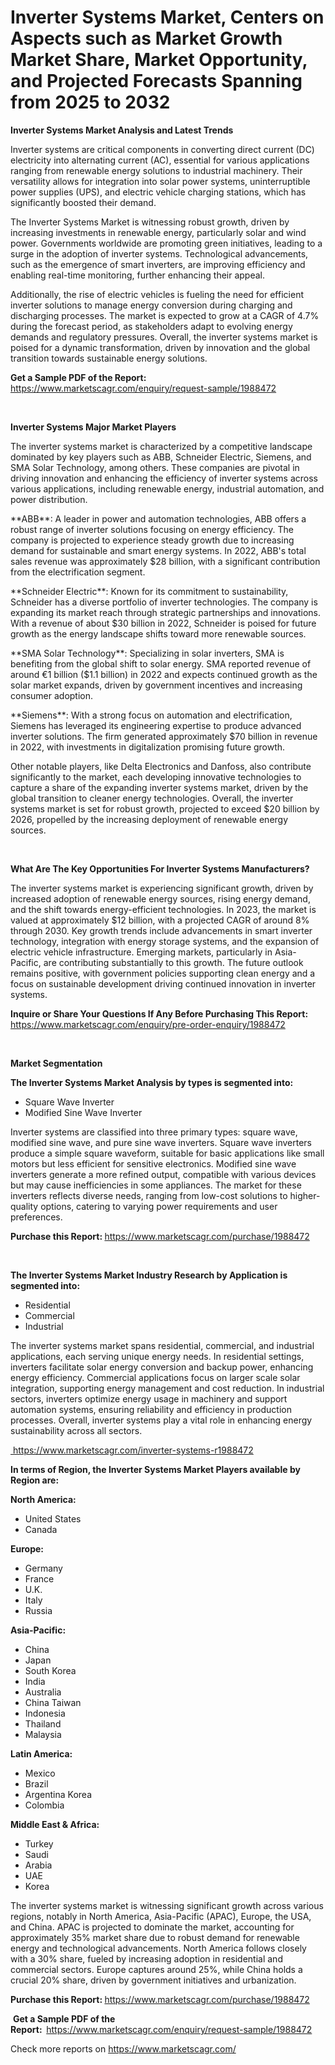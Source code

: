 <p><h1>Inverter Systems Market, Centers on Aspects such as Market Growth Market Share, Market Opportunity, and Projected Forecasts Spanning from 2025 to 2032</h1></p><p><strong>Inverter Systems Market Analysis and Latest Trends</strong></p>
<p><p>Inverter systems are critical components in converting direct current (DC) electricity into alternating current (AC), essential for various applications ranging from renewable energy solutions to industrial machinery. Their versatility allows for integration into solar power systems, uninterruptible power supplies (UPS), and electric vehicle charging stations, which has significantly boosted their demand.</p><p>The Inverter Systems Market is witnessing robust growth, driven by increasing investments in renewable energy, particularly solar and wind power. Governments worldwide are promoting green initiatives, leading to a surge in the adoption of inverter systems. Technological advancements, such as the emergence of smart inverters, are improving efficiency and enabling real-time monitoring, further enhancing their appeal.</p><p>Additionally, the rise of electric vehicles is fueling the need for efficient inverter solutions to manage energy conversion during charging and discharging processes. The market is expected to grow at a CAGR of 4.7% during the forecast period, as stakeholders adapt to evolving energy demands and regulatory pressures. Overall, the inverter systems market is poised for a dynamic transformation, driven by innovation and the global transition towards sustainable energy solutions.</p></p>
<p><strong>Get a Sample PDF of the Report:&nbsp;</strong> <a href="https://www.marketscagr.com/enquiry/request-sample/1988472?utm_campaign=2465&utm_medium=2&utm_source=Github&utm_content=ia&utm_term=07042025&utm_id=inverter-systems">https://www.marketscagr.com/enquiry/request-sample/1988472</a></p>
<p>&nbsp;</p>
<p><strong>Inverter Systems Major Market Players</strong></p>
<p><p>The inverter systems market is characterized by a competitive landscape dominated by key players such as ABB, Schneider Electric, Siemens, and SMA Solar Technology, among others. These companies are pivotal in driving innovation and enhancing the efficiency of inverter systems across various applications, including renewable energy, industrial automation, and power distribution.</p><p>**ABB**: A leader in power and automation technologies, ABB offers a robust range of inverter solutions focusing on energy efficiency. The company is projected to experience steady growth due to increasing demand for sustainable and smart energy systems. In 2022, ABB's total sales revenue was approximately $28 billion, with a significant contribution from the electrification segment.</p><p>**Schneider Electric**: Known for its commitment to sustainability, Schneider has a diverse portfolio of inverter technologies. The company is expanding its market reach through strategic partnerships and innovations. With a revenue of about $30 billion in 2022, Schneider is poised for future growth as the energy landscape shifts toward more renewable sources.</p><p>**SMA Solar Technology**: Specializing in solar inverters, SMA is benefiting from the global shift to solar energy. SMA reported revenue of around €1 billion ($1.1 billion) in 2022 and expects continued growth as the solar market expands, driven by government incentives and increasing consumer adoption.</p><p>**Siemens**: With a strong focus on automation and electrification, Siemens has leveraged its engineering expertise to produce advanced inverter solutions. The firm generated approximately $70 billion in revenue in 2022, with investments in digitalization promising future growth.</p><p>Other notable players, like Delta Electronics and Danfoss, also contribute significantly to the market, each developing innovative technologies to capture a share of the expanding inverter systems market, driven by the global transition to cleaner energy technologies. Overall, the inverter systems market is set for robust growth, projected to exceed $20 billion by 2026, propelled by the increasing deployment of renewable energy sources.</p></p>
<p>&nbsp;</p>
<p><strong>What Are The Key Opportunities For Inverter Systems Manufacturers?</strong></p>
<p><p>The inverter systems market is experiencing significant growth, driven by increased adoption of renewable energy sources, rising energy demand, and the shift towards energy-efficient technologies. In 2023, the market is valued at approximately $12 billion, with a projected CAGR of around 8% through 2030. Key growth trends include advancements in smart inverter technology, integration with energy storage systems, and the expansion of electric vehicle infrastructure. Emerging markets, particularly in Asia-Pacific, are contributing substantially to this growth. The future outlook remains positive, with government policies supporting clean energy and a focus on sustainable development driving continued innovation in inverter systems.</p></p>
<p><strong>Inquire or Share Your Questions If Any Before Purchasing This Report:</strong> <a href="https://www.marketscagr.com/enquiry/pre-order-enquiry/1988472?utm_campaign=2465&utm_medium=2&utm_source=Github&utm_content=ia&utm_term=07042025&utm_id=inverter-systems">https://www.marketscagr.com/enquiry/pre-order-enquiry/1988472</a></p>
<p>&nbsp;</p>
<p><strong>Market Segmentation</strong></p>
<p><strong>The Inverter Systems Market Analysis by types is segmented into:</strong></p>
<p><ul><li>Square Wave Inverter</li><li>Modified Sine Wave Inverter</li></ul></p>
<p><p>Inverter systems are classified into three primary types: square wave, modified sine wave, and pure sine wave inverters. Square wave inverters produce a simple square waveform, suitable for basic applications like small motors but less efficient for sensitive electronics. Modified sine wave inverters generate a more refined output, compatible with various devices but may cause inefficiencies in some appliances. The market for these inverters reflects diverse needs, ranging from low-cost solutions to higher-quality options, catering to varying power requirements and user preferences.</p></p>
<p><strong>Purchase this Report:&nbsp;</strong><a href="https://www.marketscagr.com/purchase/1988472?utm_campaign=2465&utm_medium=2&utm_source=Github&utm_content=ia&utm_term=07042025&utm_id=inverter-systems">https://www.marketscagr.com/purchase/1988472</a></p>
<p>&nbsp;</p>
<p><strong>The Inverter Systems Market Industry Research by Application is segmented into:</strong></p>
<p><ul><li>Residential</li><li>Commercial</li><li>Industrial</li></ul></p>
<p><p>The inverter systems market spans residential, commercial, and industrial applications, each serving unique energy needs. In residential settings, inverters facilitate solar energy conversion and backup power, enhancing energy efficiency. Commercial applications focus on larger scale solar integration, supporting energy management and cost reduction. In industrial sectors, inverters optimize energy usage in machinery and support automation systems, ensuring reliability and efficiency in production processes. Overall, inverter systems play a vital role in enhancing energy sustainability across all sectors.</p></p>
<p><a href="https://www.marketscagr.com/inverter-systems-r1988472?utm_campaign=2465&utm_medium=2&utm_source=Github&utm_content=ia&utm_term=07042025&utm_id=inverter-systems">&nbsp;https://www.marketscagr.com/inverter-systems-r1988472</a></p>
<p><strong>In terms of Region, the Inverter Systems Market Players available by Region are:</strong></p>
<p>
    <p> <strong> North America: </strong>
        <ul>
            <li>United States</li>
            <li>Canada</li>
        </ul>
        </p> 
    <p> <strong> Europe: </strong>
        <ul>
            <li>Germany</li>
            <li>France</li>
            <li>U.K.</li>
            <li>Italy</li>
            <li>Russia</li>
        </ul>
        </p> 
    <p> <strong> Asia-Pacific: </strong>
        <ul>
            <li>China</li>
            <li>Japan</li>
            <li>South Korea</li>
            <li>India</li>
            <li>Australia</li>
            <li>China Taiwan</li>
            <li>Indonesia</li>
            <li>Thailand</li>
            <li>Malaysia</li>
        </ul>
        </p> 
    <p> <strong> Latin America: </strong>
        <ul>
            <li>Mexico</li>
            <li>Brazil</li>
            <li>Argentina Korea</li>
            <li>Colombia</li>
        </ul>
        </p> 
    <p> <strong> Middle East & Africa: </strong>
        <ul>
            <li>Turkey</li>
            <li>Saudi</li>
            <li>Arabia</li>
            <li>UAE</li>
            <li>Korea</li>
        </ul>
    </p>
    </p>
<p><p>The inverter systems market is witnessing significant growth across various regions, notably in North America, Asia-Pacific (APAC), Europe, the USA, and China. APAC is projected to dominate the market, accounting for approximately 35% market share due to robust demand for renewable energy and technological advancements. North America follows closely with a 30% share, fueled by increasing adoption in residential and commercial sectors. Europe captures around 25%, while China holds a crucial 20% share, driven by government initiatives and urbanization.</p></p>
<p><strong>Purchase this Report: </strong><a href="https://www.marketscagr.com/purchase/1988472?utm_campaign=2465&utm_medium=2&utm_source=Github&utm_content=ia&utm_term=07042025&utm_id=inverter-systems">https://www.marketscagr.com/purchase/1988472</a></p>
<p>&nbsp;<strong>Get a Sample PDF of the Report:&nbsp;&nbsp;</strong><a href="https://www.marketscagr.com/enquiry/request-sample/1988472?utm_campaign=2465&utm_medium=2&utm_source=Github&utm_content=ia&utm_term=07042025&utm_id=inverter-systems">https://www.marketscagr.com/enquiry/request-sample/1988472</a></p>
<p><strong></strong></p>
<p>Check more reports on <a href="https://www.marketscagr.com/?utm_campaign=2465&utm_medium=2&utm_source=Github&utm_content=ia&utm_term=07042025&utm_id=inverter-systems">https://www.marketscagr.com/</a></p>